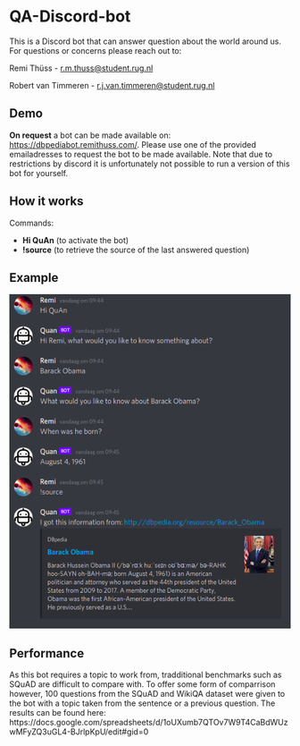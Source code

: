 # QA-Discord-bot
This is a Discord bot that can answer question about the world around us. For questions or concerns please reach out to:

Remi Thüss - r.m.thuss@student.rug.nl

Robert van Timmeren - r.j.van.timmeren@student.rug.nl

<h2>Demo</h2>

<b>On request</b> a bot can be made available on: https://dbpediabot.remithuss.com/. Please use one of the provided emailadresses to request the bot to be made available. Note that due to restrictions by discord it is unfortunately not possible to run a version of this bot for yourself.

<h2>How it works</h2>

Commands:
<ul>
  <li><b>Hi QuAn</b> (to activate the bot)</li>
  <li><b>!source</b> (to retrieve the source of the last answered question)</li>
</ul>

<h2>Example</h2>

![Image](img/example.png)

<h2>Performance</h2>
As this bot requires a topic to work from, tradditional benchmarks such as SQuAD are difficult to compare with. To offer some form of comparrison however, 100 questions from the SQuAD and WikiQA dataset were given to the bot with a topic taken from the sentence or a previous question. The results can be found here:
https://docs.google.com/spreadsheets/d/1oUXumb7QTOv7W9T4CaBdWUzwMFyZQ3uGL4-BJrlpKpU/edit#gid=0
